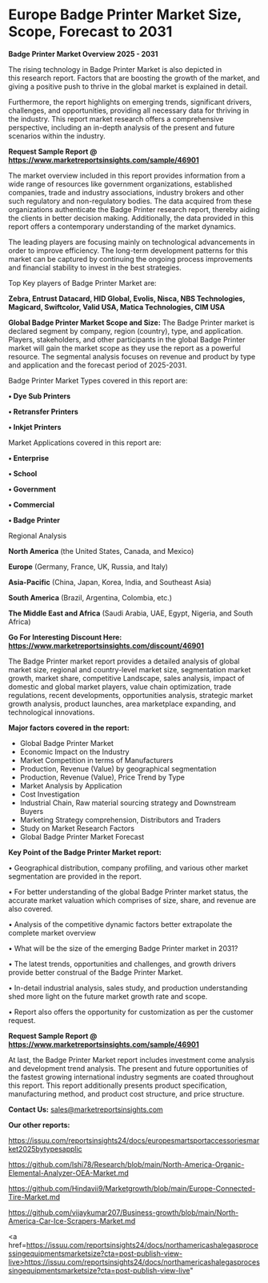 # Europe Badge Printer Market Size, Scope, Forecast to 2031

<Strong> Badge Printer Market Overview 2025 - 2031</strong>

The rising technology in Badge Printer Market is also depicted in this research report. Factors that are boosting the growth of the market, and giving a positive push to thrive in the global market is explained in detail.

Furthermore, the report highlights on emerging trends, significant drivers, challenges, and opportunities, providing all necessary data for thriving in the industry. This report market research offers a comprehensive perspective, including an in-depth analysis of the present and future scenarios within the industry.

<strong>Request Sample Report @ <a href=https://www.marketreportsinsights.com/sample/46901>https://www.marketreportsinsights.com/sample/46901</a></strong>

The market overview included in this report provides information from a wide range of resources like government organizations, established companies, trade and industry associations, industry brokers and other such regulatory and non-regulatory bodies. The data acquired from these organizations authenticate the Badge Printer research report, thereby aiding the clients in better decision making. Additionally, the data provided in this report offers a contemporary understanding of the market dynamics.

The leading players are focusing mainly on technological advancements in order to improve efficiency. The long-term development patterns for this market can be captured by continuing the ongoing process improvements and financial stability to invest in the best strategies.

Top Key players of Badge Printer Market are:

<strong>Zebra, Entrust Datacard, HID Global, Evolis, Nisca, NBS Technologies, Magicard, Swiftcolor, Valid USA, Matica Technologies, CIM USA</strong>

<strong><b>Global Badge Printer Market Scope and Size:</b></strong>
The Badge Printer market is declared segment by company, region (country), type, and application. Players, stakeholders, and other participants in the global Badge Printer market will gain the market scope as they use the report as a powerful resource. The segmental analysis focuses on revenue and product by type and application and the forecast period of 2025-2031.

Badge Printer Market Types covered in this report are:

<strong>•  Dye Sub Printers

•  Retransfer Printers

•  Inkjet Printers</strong>

Market Applications covered in this report are:

<strong>•  Enterprise

•  School

•  Government

•  Commercial

•  Badge Printer</strong> 

Regional Analysis

<strong>North America</strong> (the United States, Canada, and Mexico)

<strong>Europe</strong> (Germany, France, UK, Russia, and Italy)

<strong>Asia-Pacific</strong> (China, Japan, Korea, India, and Southeast Asia)

<strong>South America</strong> (Brazil, Argentina, Colombia, etc.)

<strong>The Middle East and Africa</strong> (Saudi Arabia, UAE, Egypt, Nigeria, and South Africa)

<strong>Go For Interesting Discount Here: <a href=https://www.marketreportsinsights.com/discount/46901>https://www.marketreportsinsights.com/discount/46901</a></strong>

The Badge Printer market report provides a detailed analysis of global market size, regional and country-level market size, segmentation market growth, market share, competitive Landscape, sales analysis, impact of domestic and global market players, value chain optimization, trade regulations, recent developments, opportunities analysis, strategic market growth analysis, product launches, area marketplace expanding, and technological innovations.

<strong><b>Major factors covered in the report:</b></strong>
<ul>
  <li>Global Badge Printer Market </li>
  <li>Economic Impact on the Industry</li>
  <li>Market Competition in terms of Manufacturers</li>
  <li>Production, Revenue (Value) by geographical segmentation</li>
  <li>Production, Revenue (Value), Price Trend by Type</li>
  <li>Market Analysis by Application</li>
  <li>Cost Investigation</li>
  <li>Industrial Chain, Raw material sourcing strategy and Downstream Buyers</li>
  <li>Marketing Strategy comprehension, Distributors and Traders</li>
  <li>Study on Market Research Factors</li>
  <li>Global Badge Printer Market Forecast</li>
</ul>

<strong><b>Key Point of the Badge Printer Market report:</b></strong>

• Geographical distribution, company profiling, and various other market segmentation are provided in the report.

• For better understanding of the global Badge Printer market status, the accurate market valuation which comprises of size, share, and revenue are also covered.

• Analysis of the competitive dynamic factors better extrapolate the complete market overview

• What will be the size of the emerging Badge Printer market in 2031?

• The latest trends, opportunities and challenges, and growth drivers provide better construal of the Badge Printer Market.

• In-detail industrial analysis, sales study, and production understanding shed more light on the future market growth rate and scope.

• Report also offers the opportunity for customization as per the customer request.

<strong>Request Sample Report @ <a href=https://www.marketreportsinsights.com/sample/46901>https://www.marketreportsinsights.com/sample/46901</a></strong>

At last, the Badge Printer Market report includes investment come analysis and development trend analysis. The present and future opportunities of the fastest growing international industry segments are coated throughout this report. This report additionally presents product specification, manufacturing method, and product cost structure, and price structure.

<strong>Contact Us:</strong>
sales@marketreportsinsights.com

<strong>Our other reports:</strong>

<a href=https://issuu.com/reportsinsights24/docs/europesmartsportaccessoriesmarket2025bytypesapplic>https://issuu.com/reportsinsights24/docs/europesmartsportaccessoriesmarket2025bytypesapplic</a>

<a href=https://github.com/Ishi78/Research/blob/main/North-America-Organic-Elemental-Analyzer-OEA-Market.md>https://github.com/Ishi78/Research/blob/main/North-America-Organic-Elemental-Analyzer-OEA-Market.md</a>

<a href=https://github.com/Hindavii9/Marketgrowth/blob/main/Europe-Connected-Tire-Market.md>https://github.com/Hindavii9/Marketgrowth/blob/main/Europe-Connected-Tire-Market.md</a>

<a href=https://github.com/vijaykumar207/Business-growth/blob/main/North-America-Car-Ice-Scrapers-Market.md>https://github.com/vijaykumar207/Business-growth/blob/main/North-America-Car-Ice-Scrapers-Market.md</a>

<a href=https://issuu.com/reportsinsights24/docs/northamericashalegasprocessingequipmentsmarketsize?cta=post-publish-view-live>https://issuu.com/reportsinsights24/docs/northamericashalegasprocessingequipmentsmarketsize?cta=post-publish-view-live</a>"
